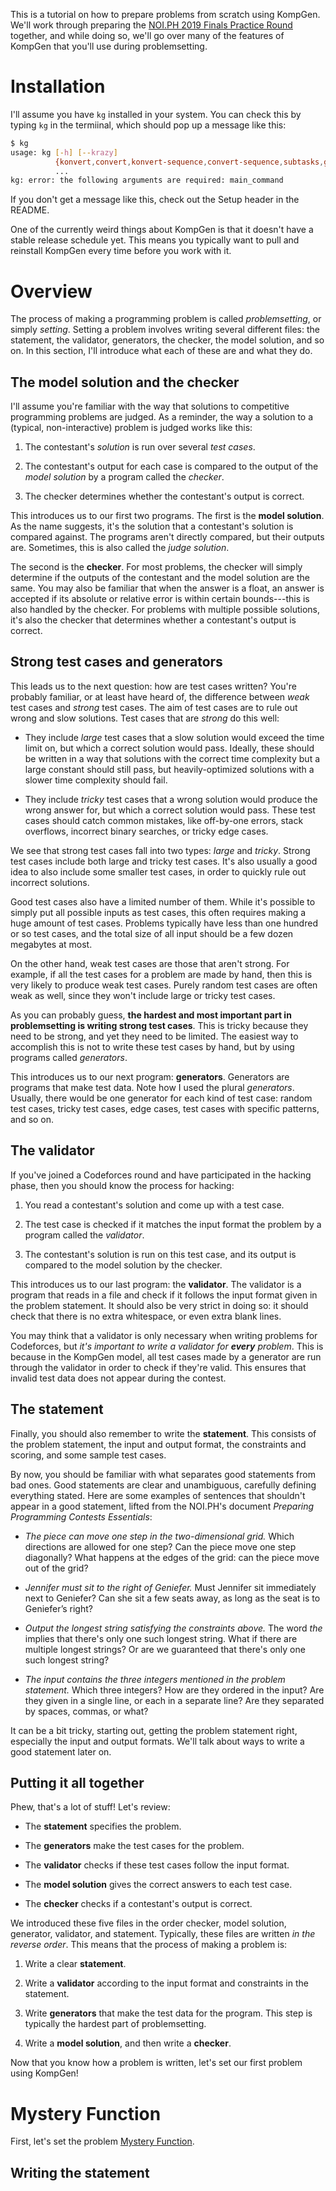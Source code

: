 This is a tutorial on how to prepare problems from scratch using KompGen. We'll work through preparing the [NOI.PH 2019 Finals Practice Round](https://hackerrank.com/contests/noi-ph-2019-finals-practice) together, and while doing so, we'll go over many of the features of KompGen that you'll use during problemsetting.


# Installation

I'll assume you have `kg` installed in your system. You can check this by typing `kg` in the termiinal, which should pop up a message like this:
```bash
$ kg
usage: kg [-h] [--krazy]
          {konvert,convert,konvert-sequence,convert-sequence,subtasks,gen,test,run,make,joke,init,kompile,compile,kontest,contest,seating,passwords}
          ...
kg: error: the following arguments are required: main_command
```

If you don't get a message like this, check out the Setup header in the README.

One of the currently weird things about KompGen is that it doesn't have a stable release schedule yet. This means you typically want to pull and reinstall KompGen every time before you work with it.


# Overview

The process of making a programming problem is called *problemsetting*, or simply *setting*. Setting a problem involves writing several different files: the statement, the validator, generators, the checker, the model solution, and so on. In this section, I'll introduce what each of these are and what they do.

## The model solution and the checker

I'll assume you're familiar with the way that solutions to competitive programming problems are judged. As a reminder, the way a solution to a (typical, non-interactive) problem is judged works like this:

1. The contestant's *solution* is run over several *test cases*.

2. The contestant's output for each case is compared to the output of the *model solution* by a program called the *checker*.

3. The checker determines whether the contestant's output is correct.

This introduces us to our first two programs. The first is the **model solution**. As the name suggests, it's the solution that a contestant's solution is compared against. The programs aren't directly compared, but their outputs are. Sometimes, this is also called the *judge solution*.

The second is the **checker**. For most problems, the checker will simply determine if the outputs of the contestant and the model solution are the same. You may also be familiar that when the answer is a float, an answer is accepted if its absolute or relative error is within certain bounds---this is also handled by the checker. For problems with multiple possible solutions, it's also the checker that determines whether a contestant's output is correct.

## Strong test cases and generators

This leads us to the next question: how are test cases written? You're probably familiar, or at least have heard of, the difference between *weak* test cases and *strong* test cases. The aim of test cases are to rule out wrong and slow solutions. Test cases that are *strong* do this well:

- They include *large* test cases that a slow solution would exceed the time limit on, but which a correct solution would pass. Ideally, these should be written in a way that solutions with the correct time complexity but a large constant should still pass, but heavily-optimized solutions with a slower time complexity should fail.

- They include *tricky* test cases that a wrong solution would produce the wrong answer for, but which a correct solution would pass. These test cases should catch common mistakes, like off-by-one errors, stack overflows, incorrect binary searches, or tricky edge cases.

We see that strong test cases fall into two types: *large* and *tricky*. Strong test cases include both large and tricky test cases. It's also usually a good idea to also include some smaller test cases, in order to quickly rule out incorrect solutions.

Good test cases also have a limited number of them. While it's possible to simply put all possible inputs as test cases, this often requires making a huge amount of test cases. Problems typically have less than one hundred or so test cases, and the total size of all input should be a few dozen megabytes at most.

On the other hand, weak test cases are those that aren't strong. For example, if all the test cases for a problem are made by hand, then this is very likely to produce weak test cases. Purely random test cases are often weak as well, since they won't include large or tricky test cases.

As you can probably guess, **the hardest and most important part in problemsetting is writing strong test cases**. This is tricky because they need to be strong, and yet they need to be limited. The easiest way to accomplish this is not to write these test cases by hand, but by using programs called *generators*.

This introduces us to our next program: **generators**. Generators are programs that make test data. Note how I used the plural *generators*. Usually, there would be one generator for each kind of test case: random test cases, tricky test cases, edge cases, test cases with specific patterns, and so on.

## The validator

If you've joined a Codeforces round and have participated in the hacking phase, then you should know the process for hacking:

1. You read a contestant's solution and come up with a test case.

2. The test case is checked if it matches the input format the problem by a program called the *validator*.

3. The contestant's solution is run on this test case, and its output is compared to the model solution by the checker.

This introduces us to our last program: the **validator**. The validator is a program that reads in a file and check if it follows the input format given in the problem statement. It should also be very strict in doing so: it should check that there is no extra whitespace, or even extra blank lines.

You may think that a validator is only necessary when writing problems for Codeforces, but *it's important to write a validator for **every** problem*. This is because in the KompGen model, all test cases made by a generator are run through the validator in order to check if they're valid. This ensures that invalid test data does not appear during the contest.

## The statement

Finally, you should also remember to write the **statement**. This consists of the problem statement, the input and output format, the constraints and scoring, and some sample test cases.

By now, you should be familiar with what separates good statements from bad ones. Good statements are clear and unambiguous, carefully defining everything stated. Here are some examples of sentences that shouldn't appear in a good statement, lifted from the NOI.PH's document *Preparing Programming Contests Essentials*:

- *The piece can move one step in the two-dimensional grid.* Which directions are allowed for one step? Can the piece move one step diagonally? What happens at the edges of the grid: can the piece move out of the grid?

- *Jennifer must sit to the right of Geniefer.* Must Jennifer sit immediately next to Geniefer? Can she sit a few seats away, as long as the seat is to Geniefer’s right?

- *Output the longest string satisfying the constraints above.* The word *the* implies that there's only one such longest string. What if there are multiple longest strings? Or are we guaranteed that there's only one such longest string?

- *The input contains the three integers mentioned in the problem statement.* Which three integers? How are they ordered in the input? Are they given in a single line, or each in a separate line? Are they separated by spaces, commas, or what?

It can be a bit tricky, starting out, getting the problem statement right, especially the input and output formats. We'll talk about ways to write a good statement later on.

## Putting it all together

Phew, that's a lot of stuff! Let's review:

- The **statement** specifies the problem.

- The **generators** make the test cases for the problem.

- The **validator** checks if these test cases follow the input format.

- The **model solution** gives the correct answers to each test case.

- The **checker** checks if a contestant's output is correct.

We introduced these five files in the order checker, model solution, generator, validator, and statement. Typically, these files are written *in the reverse order*. This means that the process of making a problem is:

1. Write a clear **statement**.

2. Write a **validator** according to the input format and constraints in the statement.

3. Write **generators** that make the test data for the program. This step is typically the hardest part of problemsetting.

4. Write a **model solution**, and then write a **checker**.

Now that you know how a problem is written, let's set our first problem using KompGen!


# Mystery Function

First, let's set the problem [Mystery Function](https://www.hackerrank.com/contests/noi-ph-2019-finals-practice/challenges/mystery-function).

## Writing the statement



<!-- ## Generators, the testscript, and the validator

In the KompGen model, a generator takes several parameters for input, and outputs test cases. For example, say you have a file called `gen_random.py`, which takes in two integers *T* and *N*, and outputs a file with *T* random test cases, each with size near *N*. This would be called with

```bash
$ gen_random.py 10 100 > 1.in
```

But often you want to call `gen_random.py` multiple times, with different values of `T` and `N`. So you'd want to do do something like

```bash
$ gen_random.py 10 100 > 1.in
$ gen_random.py 10 1000 > 2.in
$ gen_random.py 10 5000 > 3.in
$ gen_random.py 5 10000 > 4.in
```

This is a bit of a hassle, so there is a file that includes instructions for  -->


